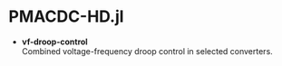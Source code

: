 # PMACDC-HD.jl

- **vf-droop-control**  
  Combined voltage-frequency droop control in selected converters.


